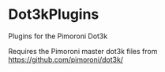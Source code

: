 Dot3kPlugins
============

Plugins for the Pimoroni Dot3k

Requires the Pimoroni master dot3k files from https://github.com/pimoroni/dot3k/
